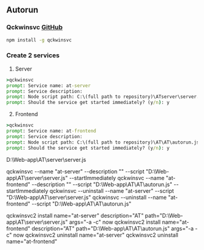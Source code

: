 ## Autorun

### Qckwinsvc [GitHub](https://github.com/tallesl/qckwinsvc)

```cmd 
npm install -g qckwinsvc
```

### Create 2 services
1. Server
```cmd
>qckwinsvc
prompt: Service name: at-server
prompt: Service description: 
prompt: Node script path: C:\(full path to repository)\ATserver\server.js
prompt: Should the service get started immediately? (y/n): y 
```

2. Frontend
```cmd
>qckwinsvc
prompt: Service name: at-frontend
prompt: Service description: 
prompt: Node script path: C:\(full path to repository)\AT\AT\autorun.js
prompt: Should the service get started immediately? (y/n): y 
```

D:\Web-app\AT\server\server.js


qckwinsvc --name "at-server" --description "" --script "D:\Web-app\AT\server\server.js" --startImmediately
qckwinsvc --name "at-frontend" --description "" --script "D:\Web-app\AT\AT\autorun.js" --startImmediately
qckwinsvc --uninstall --name "at-server" --script "D:\Web-app\AT\server\server.js" 
qckwinsvc --uninstall --name "at-frontend" --script "D:\Web-app\AT\AT\autorun.js"

qckwinsvc2 install name="at-server" description="AT" path="D:\Web-app\AT\server\server.js" args="-a -c" now
qckwinsvc2 install name="at-frontend" description="AT" path="D:\Web-app\AT\AT\autorun.js" args="-a -c" now
qckwinsvc2 uninstall name="at-server" 
qckwinsvc2 uninstall name="at-frontend"

